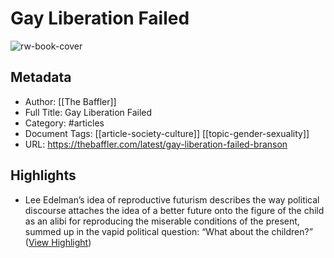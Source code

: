 # Gay Liberation Failed

![rw-book-cover](https://thebaffler.com/wp-content/uploads/2023/02/cropped-Branson-social-crop.jpg)

## Metadata
- Author: [[The Baffler]]
- Full Title: Gay Liberation Failed
- Category: #articles
- Document Tags: [[article-society-culture]] [[topic-gender-sexuality]] 
- URL: https://thebaffler.com/latest/gay-liberation-failed-branson

## Highlights
- Lee Edelman’s idea of reproductive futurism describes the way political discourse attaches the idea of a better future onto the figure of the child as an alibi for reproducing the miserable conditions of the present, summed up in the vapid political question: “What about the children?” ([View Highlight](https://read.readwise.io/read/01hcstkjr0wrmhhgrn8f8hxegv))
